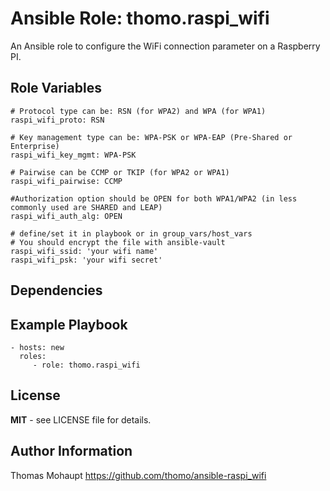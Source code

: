 Ansible Role: thomo.raspi_wifi
=========

An Ansible role to configure the WiFi connection parameter on a Raspberry PI.


Role Variables
--------------

    # Protocol type can be: RSN (for WPA2) and WPA (for WPA1)
    raspi_wifi_proto: RSN

    # Key management type can be: WPA-PSK or WPA-EAP (Pre-Shared or Enterprise)
    raspi_wifi_key_mgmt: WPA-PSK

    # Pairwise can be CCMP or TKIP (for WPA2 or WPA1)
    raspi_wifi_pairwise: CCMP

    #Authorization option should be OPEN for both WPA1/WPA2 (in less commonly used are SHARED and LEAP)
    raspi_wifi_auth_alg: OPEN

    # define/set it in playbook or in group_vars/host_vars
    # You should encrypt the file with ansible-vault
    raspi_wifi_ssid: 'your wifi name'
    raspi_wifi_psk: 'your wifi secret'


Dependencies
------------


Example Playbook
----------------

    - hosts: new
      roles:
         - role: thomo.raspi_wifi

License
-------

**MIT** - see LICENSE file for details.

Author Information
------------------

Thomas Mohaupt https://github.com/thomo/ansible-raspi_wifi

